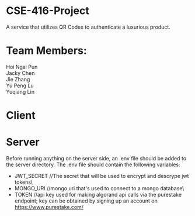 # CSE-416-Project

A service that utilizes QR Codes to authenticate a luxurious product.

# Team Members:
Hoi Ngai Pun\
Jacky Chen\
Jie Zhang\
Yu Peng Lu\
Yuqiang Lin

# Client

# Server
Before running anything on the server side, an .env file should be added to the server directory. The .env file should contain the following variables:
- JWT_SECRET //The secret that will be used to encrypt and descrype jwt tokens\
- MONGO_URI //mongo uri that's used to connect to a mongo database\
- TOKEN //api key used for making algorand api calls via the purestake endpoint; key can be obtained by signing up an account on https://www.purestake.com/
